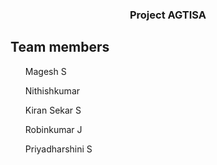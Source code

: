 <p align="center">
  <h3 align="center">Project AGTISA</h3>

  <p align="center">
    <h2>Team members</h2>
    <ul>Magesh S</ul>
    <ul>Nithishkumar</ul>
    <ul>Kiran Sekar S</ul>
    <ul>Robinkumar J</ul>
    <ul>Priyadharshini S</ul>
    <br/>
    <br/>
   </p>
</p>
